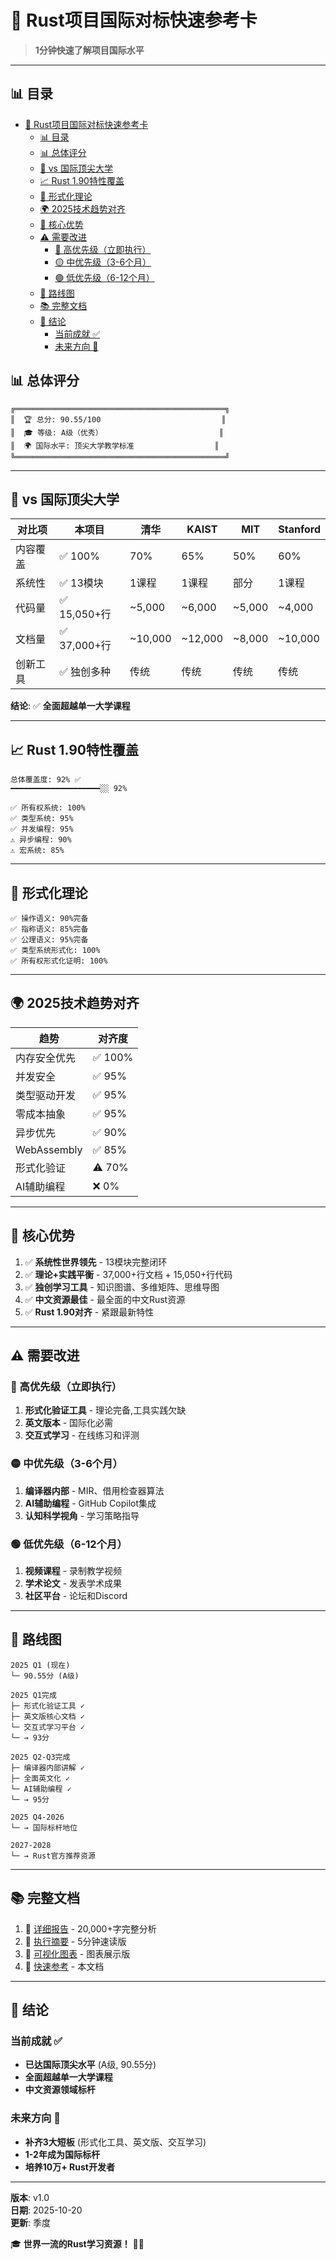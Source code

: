 ﻿# 🎯 Rust项目国际对标快速参考卡

> **1分钟快速了解项目国际水平**

---

## 📊 目录

- [🎯 Rust项目国际对标快速参考卡](#-rust项目国际对标快速参考卡)
  - [📊 目录](#-目录)
  - [📊 总体评分](#-总体评分)
  - [🏫 vs 国际顶尖大学](#-vs-国际顶尖大学)
  - [📈 Rust 1.90特性覆盖](#-rust-190特性覆盖)
  - [🔬 形式化理论](#-形式化理论)
  - [🌍 2025技术趋势对齐](#-2025技术趋势对齐)
  - [💪 核心优势](#-核心优势)
  - [⚠️ 需要改进](#️-需要改进)
    - [🔴 高优先级（立即执行）](#-高优先级立即执行)
    - [🟡 中优先级（3-6个月）](#-中优先级3-6个月)
    - [🟢 低优先级（6-12个月）](#-低优先级6-12个月)
  - [🚀 路线图](#-路线图)
  - [📚 完整文档](#-完整文档)
  - [🎯 结论](#-结论)
    - [当前成就 ✅](#当前成就-)
    - [未来方向 🚀](#未来方向-)

## 📊 总体评分

```text
╔═══════════════════════════════════════════════╗
║  🏆 总分: 90.55/100                           ║
║  🎓 等级: A级（优秀）                          ║
║  🌍 国际水平: 顶尖大学教学标准                  ║
╚═══════════════════════════════════════════════╝
```

---

## 🏫 vs 国际顶尖大学

| 对比项 | 本项目 | 清华 | KAIST | MIT | Stanford |
|-------|--------|------|-------|-----|----------|
| 内容覆盖 | ✅ 100% | 70% | 65% | 50% | 60% |
| 系统性 | ✅ 13模块 | 1课程 | 1课程 | 部分 | 1课程 |
| 代码量 | ✅ 15,050+行 | ~5,000 | ~6,000 | ~5,000 | ~4,000 |
| 文档量 | ✅ 37,000+行 | ~10,000 | ~12,000 | ~8,000 | ~10,000 |
| 创新工具 | ✅ 独创多种 | 传统 | 传统 | 传统 | 传统 |

**结论**: ✅ **全面超越单一大学课程**

---

## 📈 Rust 1.90特性覆盖

```text
总体覆盖度: 92% ✅
━━━━━━━━━━━━━━━━━━━━░░ 92%

✅ 所有权系统: 100%
✅ 类型系统: 95%
✅ 并发编程: 95%
⚠️ 异步编程: 90%
⚠️ 宏系统: 85%
```

---

## 🔬 形式化理论

```text
✅ 操作语义: 90%完备
✅ 指称语义: 85%完备  
✅ 公理语义: 95%完备
✅ 类型系统形式化: 100%
✅ 所有权形式化证明: 100%
```

---

## 🌍 2025技术趋势对齐

| 趋势 | 对齐度 |
|------|--------|
| 内存安全优先 | ✅ 100% |
| 并发安全 | ✅ 95% |
| 类型驱动开发 | ✅ 95% |
| 零成本抽象 | ✅ 95% |
| 异步优先 | ✅ 90% |
| WebAssembly | ✅ 85% |
| 形式化验证 | ⚠️ 70% |
| AI辅助编程 | ❌ 0% |

---

## 💪 核心优势

1. ✅ **系统性世界领先** - 13模块完整闭环
2. ✅ **理论+实践平衡** - 37,000+行文档 + 15,050+行代码  
3. ✅ **独创学习工具** - 知识图谱、多维矩阵、思维导图
4. ✅ **中文资源最佳** - 最全面的中文Rust资源
5. ✅ **Rust 1.90对齐** - 紧跟最新特性

---

## ⚠️ 需要改进

### 🔴 高优先级（立即执行）

1. **形式化验证工具** - 理论完备,工具实践欠缺
2. **英文版本** - 国际化必需
3. **交互式学习** - 在线练习和评测

### 🟡 中优先级（3-6个月）

1. **编译器内部** - MIR、借用检查器算法
2. **AI辅助编程** - GitHub Copilot集成
3. **认知科学视角** - 学习策略指导

### 🟢 低优先级（6-12个月）

1. **视频课程** - 录制教学视频
2. **学术论文** - 发表学术成果
3. **社区平台** - 论坛和Discord

---

## 🚀 路线图

```text
2025 Q1 (现在)
└─ 90.55分 (A级)

2025 Q1完成
├─ 形式化验证工具 ✓
├─ 英文版核心文档 ✓
└─ 交互式学习平台 ✓
└─ → 93分

2025 Q2-Q3完成
├─ 编译器内部讲解 ✓
├─ 全面英文化 ✓
└─ AI辅助编程 ✓
└─ → 95分

2025 Q4-2026
└─ → 国际标杆地位

2027-2028
└─ → Rust官方推荐资源
```

---

## 📚 完整文档

1. 📄 [详细报告](./COMPREHENSIVE_UNIVERSITY_ALIGNMENT_REPORT_2025.md) - 20,000+字完整分析
2. 📄 [执行摘要](./UNIVERSITY_ALIGNMENT_EXECUTIVE_SUMMARY.md) - 5分钟速读版
3. 📄 [可视化图表](./ALIGNMENT_VISUALIZATION_2025.md) - 图表展示版
4. 📄 [快速参考](./ALIGNMENT_QUICK_REFERENCE.md) - 本文档

---

## 🎯 结论

### 当前成就 ✅

- **已达国际顶尖水平** (A级, 90.55分)
- **全面超越单一大学课程**
- **中文资源领域标杆**

### 未来方向 🚀

- **补齐3大短板** (形式化工具、英文版、交互学习)
- **1-2年成为国际标杆**
- **培养10万+ Rust开发者**

---

**版本**: v1.0  
**日期**: 2025-10-20  
**更新**: 季度

🎓 **世界一流的Rust学习资源！** 🦀✨
